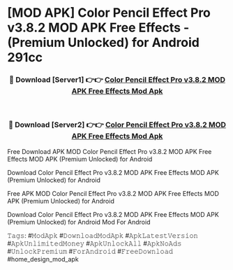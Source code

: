 # [MOD APK] Color Pencil Effect Pro v3.8.2 MOD APK Free Effects - (Premium Unlocked) for Android 291cc



<div align="center">
<h3>🔴 Download [Server1] 👉👉 <a href="https://momento.my/?title=Color_Pencil_Effect_Pro_v3.8.2_MOD_APK_Free_Effects">Color Pencil Effect Pro v3.8.2 MOD APK Free Effects Mod Apk</a></h3><br>

<h3>🔴 Download [Server2] 👉👉 <a href="https://momento.my/?title=Color_Pencil_Effect_Pro_v3.8.2_MOD_APK_Free_Effects">Color Pencil Effect Pro v3.8.2 MOD APK Free Effects Mod Apk</a></h3>
</div>



Free Download APK MOD Color Pencil Effect Pro v3.8.2 MOD APK Free Effects MOD APK (Premium Unlocked) for Android

Download Color Pencil Effect Pro v3.8.2 MOD APK Free Effects MOD APK (Premium Unlocked) for Android

Free APK MOD Color Pencil Effect Pro v3.8.2 MOD APK Free Effects MOD APK (Premium Unlocked) for Android

Download Color Pencil Effect Pro v3.8.2 MOD APK Free Effects MOD APK (Premium Unlocked) for Android Mod For Android

𝚃𝚊𝚐𝚜: #𝙼𝚘𝚍𝙰𝚙𝚔 #𝙳𝚘𝚠𝚗𝚕𝚘𝚊𝚍𝙼𝚘𝚍𝙰𝚙𝚔 #𝙰𝚙𝚔𝙻𝚊𝚝𝚎𝚜𝚝𝚅𝚎𝚛𝚜𝚒𝚘𝚗 #𝙰𝚙𝚔𝚄𝚗𝚕𝚒𝚖𝚒𝚝𝚎𝚍𝙼𝚘𝚗𝚎𝚢 #𝙰𝚙𝚔𝚄𝚗𝚕𝚘𝚌𝚔𝙰𝚕𝚕 #𝙰𝚙𝚔𝙽𝚘𝙰𝚍𝚜 #𝚄𝚗𝚕𝚘𝚌𝚔𝙿𝚛𝚎𝚖𝚒𝚞𝚖 #𝙵𝚘𝚛𝙰𝚗𝚍𝚛𝚘𝚒𝚍 #𝙵𝚛𝚎𝚎𝙳𝚘𝚠𝚗𝚕𝚘𝚊𝚍 #home_design_mod_apk
